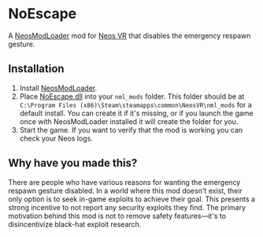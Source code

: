 # NoEscape

A [NeosModLoader](https://github.com/zkxs/NeosModLoader) mod for [Neos VR](https://neos.com/) that disables the emergency respawn gesture.

## Installation
1. Install [NeosModLoader](https://github.com/zkxs/NeosModLoader).
1. Place [NoEscape.dll](https://github.com/zkxs/NoEscape/releases/latest/download/NoEscape.dll) into your `nml_mods` folder. This folder should be at `C:\Program Files (x86)\Steam\steamapps\common\NeosVR\nml_mods` for a default install. You can create it if it's missing, or if you launch the game once with NeosModLoader installed it will create the folder for you.
1. Start the game. If you want to verify that the mod is working you can check your Neos logs.

## Why have you made this?
There are people who have various reasons for wanting the emergency respawn gesture disabled. In a world where this mod doesn't exist, their only option is to seek in-game exploits to achieve their goal. This presents a strong incentive to not report any security exploits they find. The primary motivation behind this mod is not to remove safety features—it's to disincentivize black-hat exploit research.
